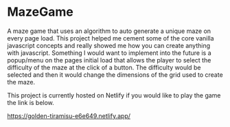 # MazeGame
A maze game that uses an algorithm to auto generate a unique maze on every page load.
This project helped me cement some of the core vanilla javascript concepts and really showed me how you can create anything with javascript.
Something I would want to implement into the future is a popup/menu on the pages initial load that allows the player to select the difficulty of the maze at the
click of a button. The difficulty would be selected and then it would change the dimensions of the grid used to create the maze. 


This project is currently hosted on Netlify if you would like to play the game the link is below.

https://golden-tiramisu-e6e649.netlify.app/
